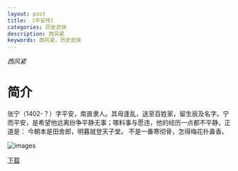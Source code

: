 ```yaml
---
layout: post
title: 《平安传》
categories: 历史武侠
description: 西风紧
keywords: 西风紧，历史武侠
---
```

*西风紧*

# 简介

张宁（1402-？）字平安，南直隶人。其母逢乱，送至百姓家，留生辰及名字。宁而平安，是希望他远离纷争平静无事；哪料事与愿违，他的经历一点都不平静，正道是： 今朝本是田舍郎，明暮就登天子堂。 不是一番寒彻骨，怎得梅花扑鼻香。

![images](http://tva4.sinaimg.cn/large/008dGP0Fgy1gtwytivjiyj305b077q2z.jpg)

[下载](https://link.jscdn.cn/1drv/aHR0cHM6Ly8xZHJ2Lm1zL3QvcyFBaGU2R2dNWmVFb2poRDlIOHpXYnVmT2R3aFRrP2U9ZVViUWoz.txt)
